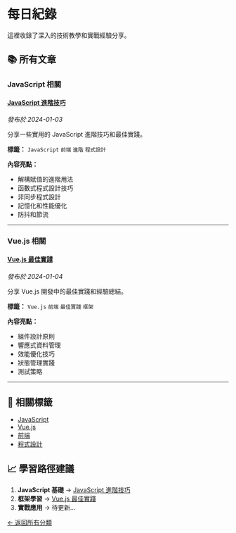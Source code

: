 # 每日紀錄

這裡收錄了深入的技術教學和實戰經驗分享。

## 📚 所有文章

### JavaScript 相關

#### [JavaScript 進階技巧](/posts/javascript-advanced.md)
*發布於 2024-01-03*

分享一些實用的 JavaScript 進階技巧和最佳實踐。

**標籤：** `JavaScript` `前端` `進階` `程式設計`

**內容亮點：**
- 解構賦值的進階用法
- 函數式程式設計技巧
- 非同步程式設計
- 記憶化和性能優化
- 防抖和節流

---

### Vue.js 相關

#### [Vue.js 最佳實踐](/posts/vue-best-practices.md)
*發布於 2024-01-04*

分享 Vue.js 開發中的最佳實踐和經驗總結。

**標籤：** `Vue.js` `前端` `最佳實踐` `框架`

**內容亮點：**
- 組件設計原則
- 響應式資料管理
- 效能優化技巧
- 狀態管理實踐
- 測試策略

---

## 🔖 相關標籤

- [JavaScript](/tags/javascript.md)
- [Vue.js](/tags/vue.md)
- [前端](/tags/frontend.md)
- [程式設計](/tags/programming.md)

## 📈 學習路徑建議

1. **JavaScript 基礎** → [JavaScript 進階技巧](/posts/javascript-advanced.md)
2. **框架學習** → [Vue.js 最佳實踐](/posts/vue-best-practices.md)
3. **實戰應用** → 待更新...

[← 返回所有分類](/categories/) 